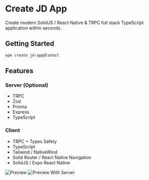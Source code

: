 # Create JD App

Create modern SolidJS / React Native & TRPC full stack TypeScript application within seconds.

## Getting Started

```bash
npm create jd-app@latest
```

## Features

### Server (Optional)

- TRPC
- Zod
- Prisma
- Express
- TypeScript

### Client

- TRPC + Types Safety
- TypeScript
- Tailwind / NativeWind
- Solid Router / React Native Navigation
- SolidJS / Expo React Native

![Preview](https://i.ibb.co/gTgXQNz/Screenshot-1.png)
![Preview With Server](https://i.ibb.co/7kwwPrn/Screenshot-1.png)
